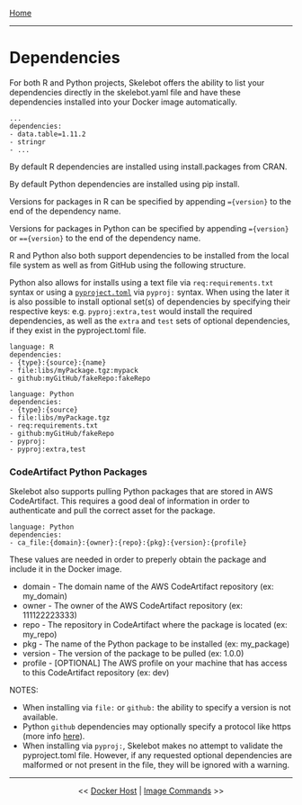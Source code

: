 [Home](index.md)

---

# Dependencies

For both R and Python projects, Skelebot offers the ability to list your dependencies directly in the skelebot.yaml file and have these dependencies installed into your Docker image automatically.

```
...
dependencies:
- data.table=1.11.2
- stringr
- ...
```

By default R dependencies are installed using install.packages from CRAN.

By default Python dependencies are installed using pip install.

Versions for packages in R can be specified by appending `={version}` to the end of the dependency name.

Versions for packages in Python can be specified by appending `={version}` or `=={version}` to the end of the dependency name.

R and Python also both support dependencies to be installed from the local file system as well as from GitHub using the following structure.

Python also allows for installs using a text file via `req:requirements.txt` syntax or using a [`pyproject.toml`](https://setuptools.pypa.io/en/latest/userguide/pyproject_config.html) via `pyproj:` syntax. When using the later it is also possible to install optional set(s) of dependencies by specifying their respective keys: e.g. `pyproj:extra,test` would install the required dependencies, as well as the `extra` and `test` sets of optional dependencies, if they exist in the pyproject.toml file.

```
language: R
dependencies:
- {type}:{source}:{name}
- file:libs/myPackage.tgz:mypack
- github:myGitHub/fakeRepo:fakeRepo
```

```
language: Python
dependencies:
- {type}:{source}
- file:libs/myPackage.tgz
- req:requirements.txt
- github:myGitHub/fakeRepo
- pyproj:
- pyproj:extra,test
```

### CodeArtifact Python Packages

Skelebot also supports pulling Python packages that are stored in AWS CodeArtifact. This requires a good deal of information in order to authenticate and pull the correct asset for the package.

```
language: Python
dependencies:
- ca_file:{domain}:{owner}:{repo}:{pkg}:{version}:{profile}
```
These values are needed in order to preperly obtain the package and include it in the Docker image.
- domain - The domain name of the AWS CodeArtifact repository (ex: my_domain)
- owner - The owner of the AWS CodeArtifact repository (ex: 111122223333)
- repo - The repository in CodeArtifact where the package is located (ex: my_repo)
- pkg - The name of the Python package to be installed (ex: my_package)
- version - The version of the package to be pulled (ex: 1.0.0)
- profile - [OPTIONAL] The AWS profile on your machine that has access to this CodeArtifact repository (ex: dev)

NOTES:

- When installing via `file:` or `github:` the ability to specify a version is not available.
- Python `github` dependencies may optionally specify a protocol like https (more info [here](https://pip.pypa.io/en/stable/reference/pip_install/#git)).
- When installing via `pyproj:`, Skelebot makes no attempt to validate the pyproject.toml file. However, if any requested optional dependencies are malformed or not present in the file, they will be ignored with a warning.

---

<center><< <a href="docker-host.html">Docker Host</a>  |  <a href="image-commands.html">Image Commands</a> >></center>
